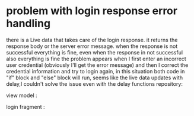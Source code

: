 
# problem with login response error handling

there is a Live data that takes care of the login response.
it returns the response body or the server error message. when the response is not successful everything is fine, even when the response in not successful also everything is fine
the problem appears when I first enter an incorrect user credential (obviously I'll get the error message) and then I correct the credential information and try to login again, in this situation both code in "if" block and "else" block will run, seems like the live data updates with delay,I couldn't solve the issue even with the delay functions
repository:

view model :

login fragment :


        
